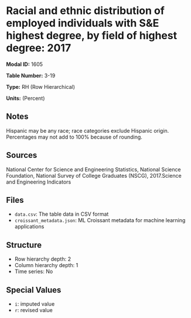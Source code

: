 # Racial and ethnic distribution of employed individuals with S&E highest degree, by field of highest degree: 2017

**Modal ID:** 1605

**Table Number:** 3-19

**Type:** RH (Row Hierarchical)

**Units:** (Percent)

## Notes

Hispanic may be any race; race categories exclude Hispanic origin. Percentages may not add to 100% because of rounding.

## Sources

National Center for Science and Engineering Statistics, National Science Foundation, National Survey of College Graduates (NSCG), 2017.Science and Engineering Indicators

## Files

- `data.csv`: The table data in CSV format
- `croissant_metadata.json`: ML Croissant metadata for machine learning applications

## Structure

- Row hierarchy depth: 2
- Column hierarchy depth: 1
- Time series: No

## Special Values

- `i`: imputed value
- `r`: revised value

